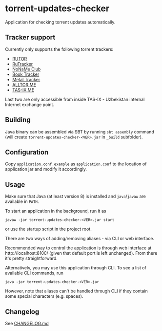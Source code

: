 torrent-updates-checker
=======================
Application for checking torrent updates automatically.


Tracker support
---------------
Currently only supports the following torrent trackers:

* [RUTOR](http://rutor.info/)
* [RuTracker](https://rutracker.org/)
* [NoNaMe Club](http://nnmclub.to/)
* [Book Tracker](https://booktracker.org/)
* [Metal Tracker](https://www.metal-tracker.com/)
* [ALLTOR.ME](https://alltor.me)
* [TAS-IX.ME](http://tas-ix.me)

Last two are only accessible from inside TAS-IX - Uzbekistan internal Internet exchange point.


Building
--------
Java binary can be assembled via SBT by running `sbt assembly` command (will create 
`torrent-updates-checker-<VER>.jar` in `_build` subfolder).


Configuration
-------------
Copy `application.conf.example` as `application.conf` to the location of application jar
and modify it accordingly.


Usage
-----
Make sure that Java (at least version 8) is installed and `java`/`javaw` are available in `PATH`.

To start an application in the background, run it as

    javaw -jar torrent-updates-checker-<VER>.jar start

or use the startup script in the project root.

There are two ways of adding/removing aliases - via CLI or web interface.

Recommended way to control the application is through web interface at http://localhost:8100/
(given that default port is left unchanged). From there it's pretty straightforward.

Alternatively, you may use this application through CLI.
To see a list of available CLI commands, run

    java -jar torrent-updates-checker-<VER>.jar

However, note that aliases can't be handled through CLI if they contain some special characters (e.g. spaces).


Changelog
---------

See [CHANGELOG.md](CHANGELOG.md)
